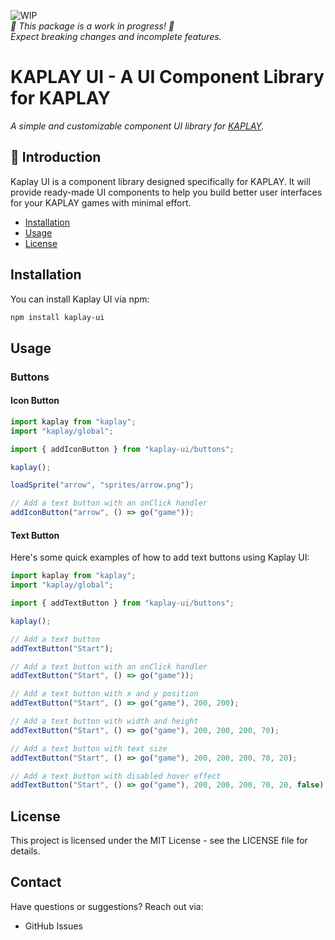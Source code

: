 ![WIP](https://img.shields.io/badge/status-WIP-yellow)
<br>_🚧 This package is a work in progress! 🚧_  
_Expect breaking changes and incomplete features._

# KAPLAY UI - A UI Component Library for KAPLAY

_A simple and customizable component UI library for [KAPLAY](https://kaplayjs.com/)._

## 🚀 Introduction

Kaplay UI is a component library designed specifically for KAPLAY. It will provide ready-made UI components to help you build better user interfaces for your KAPLAY games with minimal effort.

- [Installation](#installation)
- [Usage](#usage)
- [License](#license)

## Installation

You can install Kaplay UI via npm:

```bash
npm install kaplay-ui
```

## Usage

### Buttons

#### Icon Button

```javascript
import kaplay from "kaplay";
import "kaplay/global";

import { addIconButton } from "kaplay-ui/buttons";

kaplay();

loadSprite("arrow", "sprites/arrow.png");

// Add a text button with an onClick handler
addIconButton("arrow", () => go("game"));
```

#### Text Button

Here's some quick examples of how to add text buttons using Kaplay UI:

```javascript
import kaplay from "kaplay";
import "kaplay/global";

import { addTextButton } from "kaplay-ui/buttons";

kaplay();

// Add a text button
addTextButton("Start");

// Add a text button with an onClick handler
addTextButton("Start", () => go("game"));

// Add a text button with x and y position
addTextButton("Start", () => go("game"), 200, 200);

// Add a text button with width and height
addTextButton("Start", () => go("game"), 200, 200, 200, 70);

// Add a text button with text size
addTextButton("Start", () => go("game"), 200, 200, 200, 70, 20);

// Add a text button with disabled hover effect
addTextButton("Start", () => go("game"), 200, 200, 200, 70, 20, false);
```

## License

This project is licensed under the MIT License - see the LICENSE file for details.

## Contact

Have questions or suggestions? Reach out via:

- GitHub Issues
